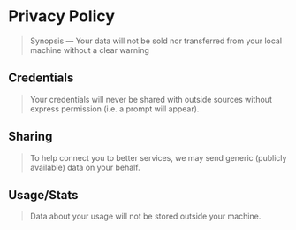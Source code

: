 # Privacy Policy
> Synopsis &mdash; Your data will not be sold nor transferred from your local machine without a clear warning

## Credentials
> Your credentials will never be shared with outside sources without express permission (i.e. a prompt will appear).

## Sharing
> To help connect you to better services, we may send generic (publicly available) data on your behalf.

## Usage/Stats
> Data about your usage will not be stored outside your machine.
